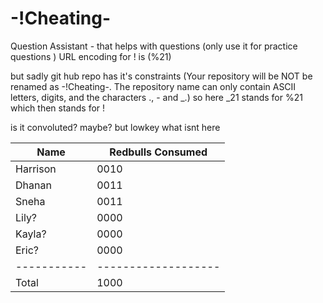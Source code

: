 # -!Cheating-
Question Assistant - that helps with questions (only use it for practice questions )
URL encoding for ! is (%21)  

but sadly git hub repo has it's constraints (Your repository will be NOT be renamed as -!Cheating-.
The repository name can only contain ASCII letters, digits, and the characters ., - and _.)
so here _21 stands for %21 which then stands for !

is it convoluted? maybe? but lowkey what isnt here

| Name      | Redbulls Consumed |
|-----------|-------------------|
| Harrison  | 0010              |
| Dhanan    | 0011              |
| Sneha     | 0011              |
| Lily?     | 0000              |
| Kayla?    | 0000              |
| Eric?     | 0000              |
|-----------|-------------------|
| Total     | 1000              |